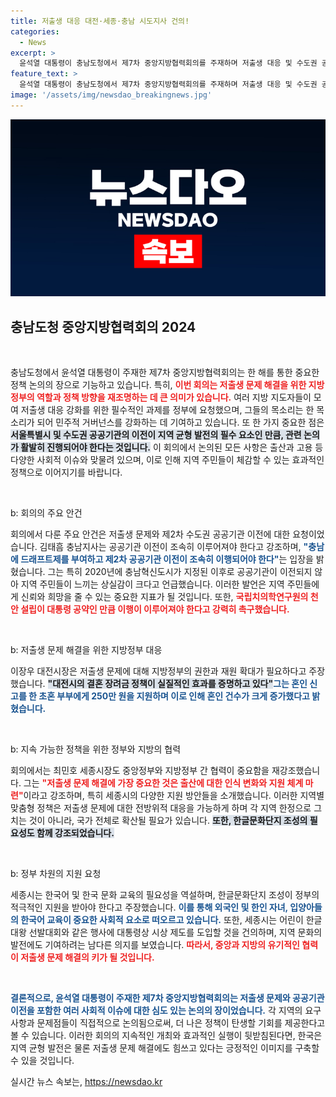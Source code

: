 ```yaml
---
title: 저출생 대응 대전·세종·충남 시도지사 건의!
categories:
  - News
excerpt: >
  윤석열 대통령이 충남도청에서 제7차 중앙지방협력회의를 주재하며 저출생 대응 및 수도권 공공기관 이전 촉구에 나섰다. 각 지자체장들은 유기적 협력을 통한 생애주기별 지원 효과성을 강조하며 정부에 보다 실질적인 대책을 요청했다.
feature_text: >
  윤석열 대통령이 충남도청에서 제7차 중앙지방협력회의를 주재하며 저출생 대응 및 수도권 공공기관 이전 촉구에 나섰다. 각 지자체장들은 유기적 협력을 통한 생애주기별 지원 효과성을 강조하며 정부에 보다 실질적인 대책을 요청했다.
image: '/assets/img/newsdao_breakingnews.jpg'
---
```


<p><img src="/assets/img/newsdao_breakingnews.jpg" alt="bookingtag 속보" /></p>

<h2 data-ke-size="size26">충남도청 중앙지방협력회의 2024</h2>

<p data-ke-size="size16">&nbsp;</p>

<p>충남도청에서 윤석열 대통령이 주재한 제7차 중앙지방협력회의는 한 해를 통한 중요한 정책 논의의 장으로 기능하고 있습니다. 특히, <b><span style="color: #ee2323;">이번 회의는 저출생 문제 해결을 위한 지방정부의 역할과 정책 방향을 재조명하는 데 큰 의미가 있습니다.</span></b> 여러 지방 지도자들이 모여 저출생 대응 강화를 위한 필수적인 과제를 정부에 요청했으며, 그들의 목소리는 한 목소리가 되어 민주적 거버넌스를 강화하는 데 기여하고 있습니다. 또 한 가지 중요한 점은 <b><span style="background-color: #21538527;">서울특별시 및 수도권 공공기관의 이전이 지역 균형 발전의 필수 요소인 만큼, 관련 논의가 활발히 진행되어야 한다는 것입니다.</span></b> 이 회의에서 논의된 모든 사항은 출산과 고용 등 다양한 사회적 이슈와 맞물려 있으며, 이로 인해 지역 주민들이 체감할 수 있는 효과적인 정책으로 이어지기를 바랍니다.</p>

<p data-ke-size="size16">&nbsp;</p>

<p>b: 회의의 주요 안건</p>

<p>회의에서 다룬 주요 안건은 저출생 문제와 제2차 수도권 공공기관 이전에 대한 요청이었습니다. 김태흠 충남지사는 공공기관 이전이 조속히 이루어져야 한다고 강조하며, <b><span style="color: #1a5490;">"충남에 드래프트제를 부여하고 제2차 공공기관 이전이 조속히 이행되어야 한다"</span></b>는 입장을 밝혔습니다. 그는 특히 2020년에 충남혁신도시가 지정된 이후로 공공기관이 이전되지 않아 지역 주민들이 느끼는 상실감이 크다고 언급했습니다. 이러한 발언은 지역 주민들에게 신뢰와 희망을 줄 수 있는 중요한 지표가 될 것입니다. 또한, <b><span style="color: #ee2323;">국립치의학연구원의 천안 설립이 대통령 공약인 만큼 이행이 이루어져야 한다고 강력히 촉구했습니다.</span></b></p>

<p data-ke-size="size16">&nbsp;</p>

<p>b: 저출생 문제 해결을 위한 지방정부 대응</p>

<p>이장우 대전시장은 저출생 문제에 대해 지방정부의 권한과 재원 확대가 필요하다고 주장했습니다. <b><span style="background-color: #21538527;">"대전시의 결혼 장려금 정책이 실질적인 효과를 증명하고 있다"</span></b며, 전국 차원의 정책과 지역 실정에 맞는 유인책의 조화가 필요하다고 말했습니다. 이러한 주장은 지역 정부의 정책이 그 효과를 분석하고 지속적으로 개선해가는 과정에서 중요한 덕목으로 자리 잡을 것입니다. <b><span style="color: #1a5490;">그는 혼인 신고를 한 초혼 부부에게 250만 원을 지원하며 이로 인해 혼인 건수가 크게 증가했다고 밝혔습니다.</span></b></p>

<p data-ke-size="size16">&nbsp;</p>

<p>b: 지속 가능한 정책을 위한 정부와 지방의 협력</p>

<p>회의에서는 최민호 세종시장도 중앙정부와 지방정부 간 협력이 중요함을 재강조했습니다. 그는 <b><span style="color: #ee2323;">"저출생 문제 해결에 가장 중요한 것은 출산에 대한 인식 변화와 지원 체계 마련"</span></b>이라고 강조하며, 특히 세종시의 다양한 지원 방안들을 소개했습니다. 이러한 지역별 맞춤형 정책은 저출생 문제에 대한 전방위적 대응을 가능하게 하며 각 지역 한정으로 그치는 것이 아니라, 국가 전체로 확산될 필요가 있습니다. <b><span style="background-color: #21538527;">또한, 한글문화단지 조성의 필요성도 함께 강조되었습니다.</span></b></p>

<p data-ke-size="size16">&nbsp;</p>

<p>b: 정부 차원의 지원 요청</p>

<p>세종시는 한국어 및 한국 문화 교육의 필요성을 역설하며, 한글문화단지 조성이 정부의 적극적인 지원을 받아야 한다고 주장했습니다. <b><span style="color: #1a5490;">이를 통해 외국인 및 한인 자녀, 입양아들의 한국어 교육이 중요한 사회적 요소로 떠오르고 있습니다.</span></b> 또한, 세종시는 어린이 한글대왕 선발대회와 같은 행사에 대통령상 시상 제도를 도입할 것을 건의하며, 지역 문화의 발전에도 기여하려는 남다른 의지를 보였습니다. <b><span style="color: #ee2323;">따라서, 중앙과 지방의 유기적인 협력이 저출생 문제 해결의 키가 될 것입니다.</span></b></p>

<p data-ke-size="size16">&nbsp;</p>

<p><b><span style="color: #1a5490;">결론적으로, 윤석열 대통령이 주재한 제7차 중앙지방협력회의는 저출생 문제와 공공기관 이전을 포함한 여러 사회적 이슈에 대한 심도 있는 논의의 장이었습니다.</span></b> 각 지역의 요구 사항과 문제점들이 직접적으로 논의됨으로써, 더 나은 정책이 탄생할 기회를 제공한다고 볼 수 있습니다. 이러한 회의의 지속적인 개최와 효과적인 실행이 뒷받침된다면, 한국은 지역 균형 발전은 물론 저출생 문제 해결에도 힘쓰고 있다는 긍정적인 이미지를 구축할 수 있을 것입니다.</p>
실시간 뉴스 속보는, <a href="https://newsdao.kr" rel="dofollow">https://newsdao.kr</a>


